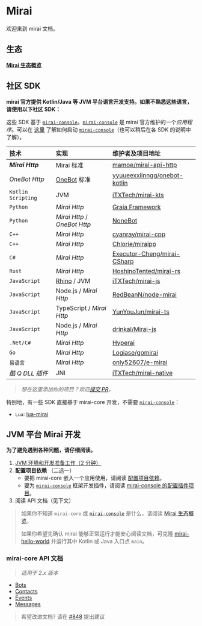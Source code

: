 # Mirai

欢迎来到 mirai 文档。

## 生态

**[Mirai 生态概览](mirai-ecology.md)**

## 社区 SDK

**mirai 官方提供 Kotlin/Java 等 JVM 平台语言开发支持。如果不熟悉这些语言，请使用以下社区 SDK：**

[`mirai-console`]: https://github.com/mamoe/mirai-console

这些 SDK 基于 [`mirai-console`]。[`mirai-console`] 是 mirai 官方维护的一个*应用程序*。可以在 [这里](https://github.com/mamoe/mirai-console/blob/master/docs/Run.md) 了解如何启动 [`mirai-console`]（也可以稍后在各 SDK 的说明中了解）。

[mamoe/mirai-api-http]: https://github.com/mamoe/mirai-api-http
[iTXTech/mirai-native]: https://github.com/iTXTech/mirai-native
[iTXTech/mirai-js]: https://github.com/iTXTech/mirai-js
[iTXTech/mirai-kts]: https://github.com/iTXTech/mirai-kts
[GraiaProject/Application]: https://github.com/GraiaProject/Application
[NoneBot]: https://github.com/nonebot/nonebot2
[RedBeanN/node-mirai]: https://github.com/RedBeanN/node-mirai
[Logiase/gomirai]: https://github.com/Logiase/gomirai
[StageGuard/mirai-rhinojs-sdk]: https://github.com/StageGuard/mirai-rhinojs-sdk
[cyanray/mirai-cpp]: https://github.com/cyanray/mirai-cpp
[Chlorie/miraipp]: https://github.com/Chlorie/miraipp-template
[Executor-Cheng/mirai-CSharp]: https://github.com/Executor-Cheng/mirai-CSharp
[HoshinoTented/mirai-rs]: https://github.com/HoshinoTented/mirai-rs
[YunYouJun/mirai-ts]: https://github.com/YunYouJun/mirai-ts
[only52607/e-mirai]: https://github.com/only52607/e-mirai
[theGravityLab/ProjHyperai]: https://github.com/theGravityLab/ProjHyperai
[yyuueexxiinngg/onebot-kotlin]: https://github.com/yyuueexxiinngg/onebot-kotlin
[Nambers/MiraiCP]:https://github.com/Nambers/MiraiCP
[drinkal/Mirai-js]:https://github.com/drinkal/Mirai-js

[Rhino]: https://github.com/mozilla/rhino
[OneBot]: https://github.com/howmanybots/onebot

| 技术                | 实现                          | 维护者及项目地址                               |
|:-------------------|:-----------------------------|:--------------------------------------------|
| ***Mirai Http***   | Mirai 标准                    | [mamoe/mirai-api-http]                      |
| *OneBot Http*      | [OneBot] 标准                 | [yyuueexxiinngg/onebot-kotlin]              |
| `Kotlin Scripting` | JVM                          | [iTXTech/mirai-kts]                         |
| `Python`           | *Mirai Http*                 | [Graia Framework][GraiaProject/Application] |
| `Python`           | *Mirai Http* / *OneBot Http* | [NoneBot]                                   |
| `C++`              | *Mirai Http*                 | [cyanray/mirai-cpp]                         |
| `C++`              | *Mirai Http*                 | [Chlorie/miraipp]                           |
| `C#`               | *Mirai Http*                 | [Executor-Cheng/mirai-CSharp]               |
| `Rust`             | *Mirai Http*                 | [HoshinoTented/mirai-rs]                    |
| `JavaScript`       | [Rhino] / JVM                | [iTXTech/mirai-js]                          |
| `JavaScript`       | Node.js / *Mirai Http*       | [RedBeanN/node-mirai]                       |
| `JavaScript`       | TypeScript / *Mirai Http*    | [YunYouJun/mirai-ts]                        |
| `JavaScript`       | Node.js / *Mirai Http*    | [drinkal/Mirai-js]                        |
| `.Net/C#`          | *Mirai Http*                 | [Hyperai][theGravityLab/ProjHyperai]        |
| `Go`               | *Mirai Http*                 | [Logiase/gomirai]                           |
| `易语言`            | *Mirai Http*                 | [only52607/e-mirai]                         |
| *酷 Q DLL 插件*     | JNI                          | [iTXTech/mirai-native]                      |

> *想在这里添加你的项目？欢迎[提交 PR](https://github.com/mamoe/mirai/edit/dev/docs/README.md)。*

特别地，有一些 SDK 直接基于 mirai-core 开发，不需要 [`mirai-console`]：

- `Lua`: [lua-mirai](https://github.com/only52607/lua-mirai)

## JVM 平台 Mirai 开发

**为了避免遇到各种问题，请仔细阅读。**

1. [JVM 环境和开发准备工作（2 分钟）](Preparations.md#mirai---preparations)
2. **配置项目依赖** （二选一）
   - 要把 mirai-core 嵌入一个应用使用，请阅读 [配置项目依赖](ConfiguringProjects.md)。
   - 要为 [`mirai-console`] 框架开发插件，请阅读 [mirai-console 的配置插件项目](https://github.com/mamoe/mirai-console/blob/master/docs/ConfiguringProjects.md)。
3. 阅读 API 文档（见下文）

> 如果你不知道 `mirai-core` 或 [`mirai-console`] 是什么，请阅读 [Mirai 生态概览](mirai-ecology.md)。
>
> 如果你希望先确认 mirai 能够正常运行才能安心阅读文档，可克隆 [mirai-hello-world](https://github.com/project-mirai/mirai-hello-world) 并运行其中 Kotlin 或 Java 入口点 `main`。


### mirai-core API 文档

> *适用于 2.x 版本*

- [Bots](Bots.md)
- [Contacts](Contacts.md)
- [Events](Events.md)
- [Messages](Messages.md)

> 希望改进文档? 请在 [#848](https://github.com/mamoe/mirai/discussions/848) 提出建议
